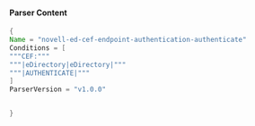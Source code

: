 #### Parser Content
```Java
{
Name = "novell-ed-cef-endpoint-authentication-authenticate"
Conditions = [
"""CEF:"""
"""|eDirectory|eDirectory|"""
"""|AUTHENTICATE|"""
]
ParserVersion = "v1.0.0"


}
```